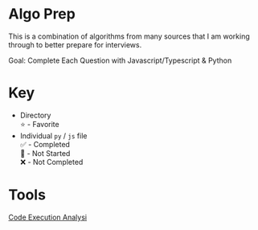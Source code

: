 # Algo Prep
This is a combination of algorithms from many sources that I am working through to better prepare for interviews. 

Goal: Complete Each Question with Javascript/Typescript & Python

# Key
- Directory  
    ⭐️ - Favorite  
- Individual `py` / `js` file  
    ✅ - Completed  
    🔸 - Not Started  
    ❌ - Not Completed  

# Tools
[Code Execution Analysi](http://www.pythontutor.com/visualize.html#mode=edit)